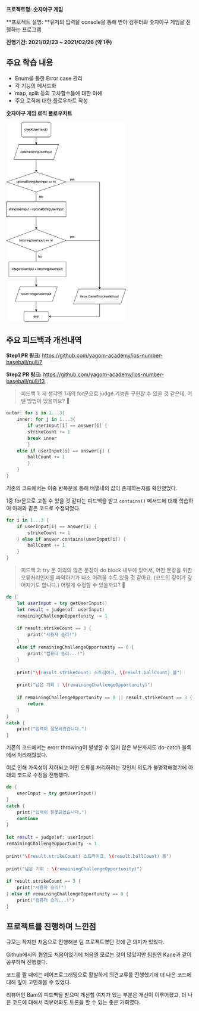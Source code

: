 **프로젝트명: 숫자야구 게임**

**프로젝트 설명: **유저의 입력을 console을 통해 받아 컴퓨터와 숫자야구 게임을 진행하는 프로그램

**진행기간: 2021/02/23 ~ 2021/02/26 (약 1주)**

## 주요 학습 내용

- Enum을 통한 Error case 관리
- 각 기능의 메서드화
- map, split 등의 고차함수들에 대한 이해
- 주요 로직에 대한 플로우차트 작성

**숫자야구 게임 로직 플로우차트**

<img src="https://raw.githubusercontent.com/Neph3779/Blog-Image/forUpload/img/20220921130413.png" alt="숫자야구게임.drawio" style="zoom: 67%;" />



## 주요 피드백과 개선내역

**Step1 PR 링크:** https://github.com/yagom-academy/ios-number-baseball/pull/7

**Step2 PR 링크:** https://github.com/yagom-academy/ios-number-baseball/pull/13

> 피드백 1: 제 생각엔 1개의 for문으로 judge 기능을 구현할 수 있을 것 같은데, 어떤 방법이 있을까요? 🤔

```swift
outer: for i in 1...3{
	inner: for j in 1...3{
		if userInput[i] == answer[i] {
		strikeCount += 1
		break inner
		}
	else if userInput[i] == answer[j] {
		ballCount += 1
		}
	}
}
```

기존의 코드에서는 이중 반복문을 통해 배열내의 값이 존재하는지를 확인했었다.

1중 for문으로 고칠 수 있을 것 같다는 피드백을 받고 `contains()` 메서드에 대해 학습하여 아래와 같은 코드로 수정되었다.

```swift
for i in 1...3 {
    if userInput[i] == answer[i] {
        strikeCount += 1
    } else if answer.contains(userInput[i]) {
        ballCount += 1
    }
}
```



> 피드백 2: try 문 이외의 많은 문장이 do block 내부에 있어서, 어떤 문장을 위한 오류처리인지를 파악하기가 다소 어려울 수도 있을 것 같아요. (코드의 깊이가 깊어지기도 합니다.) 어떻게 수정할 수 있을까요? 🤔

```swift
do {
    let userInput = try getUserInput()
    let result = judge(of: userInput)
    remainingChallengeOpportunity -= 1

    if result.strikeCount == 3 {
        print("사용자 승리!")
    }
    else if remainingChallengeOpportunity == 0 {
        print("컴퓨터 승리...!")
    }

    print("\(result.strikeCount) 스트라이크, \(result.ballCount) 볼")

    print("남은 기회 : \(remainingChallengeOpportunity)")

    if remainingChallengeOpportunity == 0 || result.strikeCount == 3 {
        return
    }
}
catch {
    print("입력이 잘못되었습니다.")
}
```

기존의 코드에서는 erorr throwing이 발생할 수 있지 않은 부분까지도 do-catch 블록에서 처리해줬었다.

이로 인해 가독성이 저하되고 어떤 오류를 처리하려는 것인지 의도가 불명확해졌기에 아래의 코드로 수정을 진행했다.

```swift
do {
    userInput = try getUserInput()
}
catch {
    print("입력이 잘못되었습니다.")
    continue
}

let result = judge(of: userInput)
remainingChallengeOpportunity -= 1

print("\(result.strikeCount) 스트라이크, \(result.ballCount) 볼")

print("남은 기회 : \(remainingChallengeOpportunity)")

if result.strikeCount == 3 {
    print("사용자 승리!")
} else if remainingChallengeOpportunity == 0 {
    print("컴퓨터 승리...!")
}
```



## 프로젝트를 진행하며 느낀점

규모는 작지만 처음으로 진행해본 팀 프로젝트였던 것에 큰 의미가 있었다.

Github에서의 협업도 처음이었기에 처음엔 모르는 것이 많았지만 팀원인 Kane과 같이 공부하며 진행했다.

코드를 짤 때에는 페어프로그래밍으로 활발하게 의견교류를 진행했기에  더 나은 코드에 대해 깊이 고민해볼 수 있었다.

리뷰어인 Bam의 피드백을 받으며 개선할 여지가 있는 부분은 개선이 이루어졌고, 더 나은 코드에 대해서 리뷰어와도 토론을 할 수 있는 좋은 기회였다.
